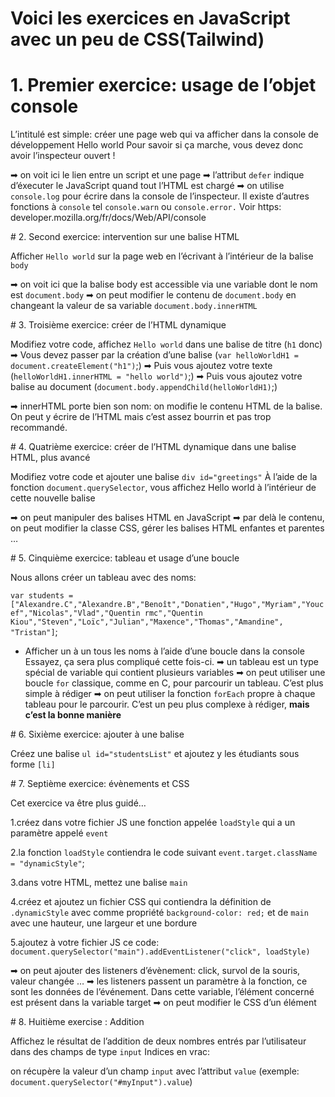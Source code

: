 # Voici les exercices en JavaScript avec un peu de CSS(Tailwind)

# 1. Premier exercice: usage de l’objet console

L’intitulé est simple: créer une page web qui va afficher dans la console de développement Hello world
Pour savoir si ça marche, vous devez donc avoir l’inspecteur ouvert !

➡ on voit ici le lien entre un script et une page
➡ l’attribut `defer` indique d’éxecuter le JavaScript quand tout l’HTML est chargé
➡ on utilise `console.log` pour écrire dans la console de l’inspecteur. Il existe d’autres fonctions à `console` tel `console.warn` ou `console.error.` Voir https: developer.mozilla.org/fr/docs/Web/API/console

# 2. Second exercice: intervention sur une balise HTML

Afficher `Hello world` sur la page web en l’écrivant à l’intérieur de la balise `body`

➡ on voit ici que la balise body est accessible via une variable dont le nom est `document.body`
➡ on peut modifier le contenu de `document.body` en changeant la valeur de sa variable `document.body.innerHTML`

# 3. Troisième exercice: créer de l’HTML dynamique

Modifiez votre code, affichez `Hello world` dans une balise de titre (`h1` donc)
➡ Vous devez passer par la création d’une balise (`var helloWorldH1 = document.createElement("h1")`;)
➡ Puis vous ajoutez votre texte (`helloWorldH1.innerHTML = "hello world")`;)
➡ Puis vous ajoutez votre balise au document (`document.body.appendChild(helloWorldH1)`;)

➡ innerHTML porte bien son nom: on modifie le contenu HTML de la balise. On peut y écrire de l’HTML mais c’est assez bourrin et pas trop recommandé.

# 4. Quatrième exercice: créer de l’HTML dynamique dans une balise HTML, plus avancé

Modifiez votre code et ajouter une balise `div id="greetings"`
À l’aide de la fonction `document.querySelector`, vous affichez Hello world à l’intérieur de cette nouvelle balise

➡ on peut manipuler des balises HTML en JavaScript
➡ par delà le contenu, on peut modifier la classe CSS, gérer les balises HTML enfantes et parentes …

# 5. Cinquième exercice: tableau et usage d’une boucle

Nous allons créer un tableau avec des noms:

`var students = ["Alexandre.C","Alexandre.B","Benoît","Donatien","Hugo","Myriam","Youcef","Nicolas","Vlad","Quentin rmc","Quentin Kiou","Steven","Loïc","Julian","Maxence","Thomas","Amandine", "Tristan"]`;

- Afficher un à un tous les noms à l’aide d’une boucle dans la console
Essayez, ça sera plus compliqué cette fois-ci.
➡ un tableau est un type spécial de variable qui contient plusieurs variables
➡ on peut utiliser une boucle `for` classique, comme en C, pour parcourir un tableau. C’est plus simple à rédiger
➡ on peut utiliser la fonction `forEach` propre à chaque tableau pour le parcourir. C’est un peu plus complexe à rédiger, <strong>mais c’est la bonne manière</strong>

# 6. Sixième exercice: ajouter à une balise

Créez une balise `ul id="studentsList"` et ajoutez y les étudiants sous forme `[li]`


# 7. Septième exercice: évènements et CSS

Cet exercice va être plus guidé…

1.créez dans votre fichier JS une fonction appelée `loadStyle` qui a un paramètre appelé `event`

2.la fonction `loadStyle` contiendra le code suivant `event.target.className = "dynamicStyle"`;

3.dans votre HTML, mettez une balise `main` 

4.créez et ajoutez un fichier CSS qui contiendra la définition de `.dynamicStyle` avec comme propriété `background-color: red;` et de `main` avec une hauteur,   une largeur et une bordure

5.ajoutez à votre fichier JS ce code: `document.querySelector("main").addEventListener("click", loadStyle)`

➡ on peut ajouter des listeners d’évènement: click, survol de la souris, valeur changée …
➡ les listeners passent un paramètre à la fonction, ce sont les données de l’événement. Dans cette variable, l’élément concerné est présent dans la variable target
➡ on peut modifier le CSS d’un élément

# 8. Huitième exercise : Addition

Affichez le résultat de l’addition de deux nombres entrés par l’utilisateur dans des champs de type `input`
Indices en vrac:

on récupère la valeur d’un champ `input` avec l’attribut `value` (exemple: `document.querySelector("#myInput").value`)